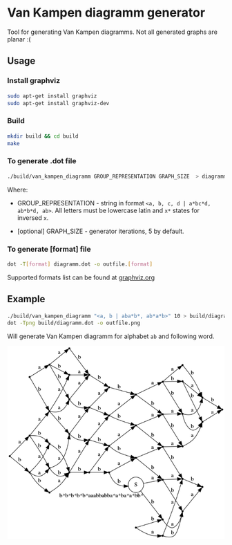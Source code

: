 # Van Kampen diagramm generator

Tool for generating Van Kampen diagramms. Not all generated graphs are planar :(

## Usage

### Install graphviz

```bash
sudo apt-get install graphviz
sudo apt-get install graphviz-dev
```

### Build

```bash
mkdir build && cd build
make
```

### To generate .dot file

```bash
./build/van_kampen_diagramm GROUP_REPRESENTATION GRAPH_SIZE  > diagramm.dot
```

Where:

* GROUP_REPRESENTATION - string in format `<a, b, c, d | a*bc*d, ab*b*d, ab>`. All letters must be lowercase latin and `x*` states for inversed `x`.

* [optional] GRAPH_SIZE - generator iterations, 5 by default.

### To generate [format] file

```bash
dot -T[format] diagramm.dot -o outfile.[format]
```

Supported formats list can be found at [graphviz.org](https://graphviz.org/doc/info/output.html)

## Example

```bash
./build/van_kampen_diagramm "<a, b | aba*b*, ab*a*b>" 10 > build/diagramm.dot
dot -Tpng build/diagramm.dot -o outfile.png
```

Will generate Van Kampen diagramm for alphabet `ab` and following word.

![example](media/outfile.png)
